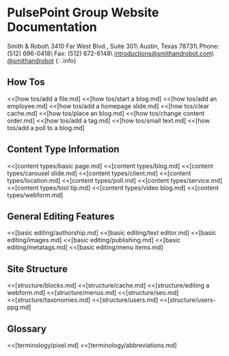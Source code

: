 # PulsePoint Group Website Documentation

Smith & Robot\\
3410 Far West Blvd., Suite 301\\
Austin, Texas 78731\\
Phone: (512) 696-0418\\
Fax: (512) 672-6148\\
[introductions@smithandrobot.com](mailto:introductions@smithandrobot.com)\\
[@smithandrobot](http://twitter.com/smithandrobot)
{: .info}

<!--break-->

<!--toc-->

<!--break-->

## How Tos

<<[how tos/add a file.md] 
<<[how tos/start a blog.md]
<<[how tos/add an employee.md]
<<[how tos/add a homepage slide.md]
<<[how tos/clear cache.md]
<<[how tos/place an blog.md]
<<[how tos/change content order.md]
<<[how tos/add a tag.md]
<<[how tos/small text.md]
<<[how tos/add a poll to a blog.md]

<!--break-->

## Content Type Information

<<[content types/basic page.md]
<<[content types/blog.md]
<<[content types/carousel slide.md]
<<[content types/client.md]
<<[content types/location.md]
<<[content types/poll.md]
<<[content types/service.md]
<<[content types/tool tip.md]
<<[content types/video blog.md]
<<[content types/webform.md]

<!--break-->

## General Editing Features

<<[basic editing/authorship.md]
<<[basic editing/text editor.md]
<<[basic editing/images.md]
<<[basic editing/publishing.md]
<<[basic editing/metatags.md]
<<[basic editing/menu items.md]

<!--break-->

## Site Structure

<<[structure/blocks.md]
<<[structure/cache.md]
<<[structure/editing a webform.md]
<<[structure/menus.md]
<<[structure/seo.md]
<<[structure/taxonomies.md]
<<[structure/users.md]
<<[structure/users-ppg.md]

<!--break-->

## Glossary

<<[terminology/pixel.md]
<<[terminology/abbreviations.md]
